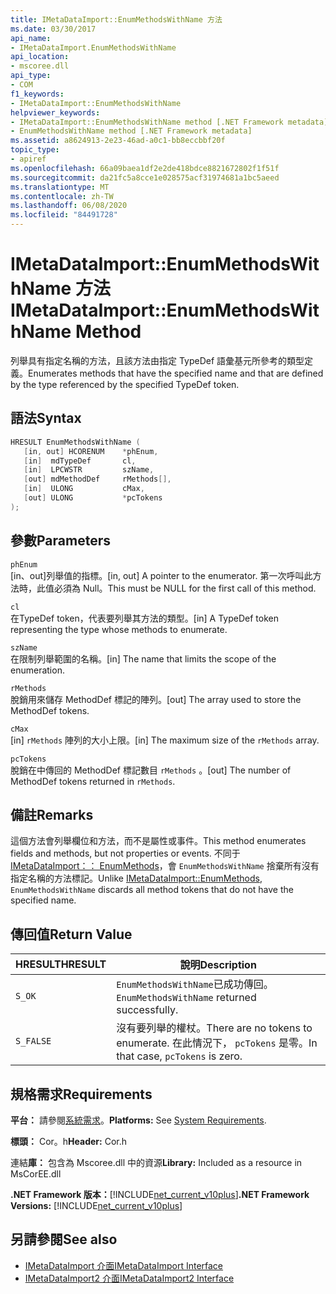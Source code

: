 ```yaml
---
title: IMetaDataImport::EnumMethodsWithName 方法
ms.date: 03/30/2017
api_name:
- IMetaDataImport.EnumMethodsWithName
api_location:
- mscoree.dll
api_type:
- COM
f1_keywords:
- IMetaDataImport::EnumMethodsWithName
helpviewer_keywords:
- IMetaDataImport::EnumMethodsWithName method [.NET Framework metadata]
- EnumMethodsWithName method [.NET Framework metadata]
ms.assetid: a8624913-2e23-46ad-a0c1-bb8eccbbf20f
topic_type:
- apiref
ms.openlocfilehash: 66a09baea1df2e2de418bdce8821672802f1f51f
ms.sourcegitcommit: da21fc5a8cce1e028575acf31974681a1bc5aeed
ms.translationtype: MT
ms.contentlocale: zh-TW
ms.lasthandoff: 06/08/2020
ms.locfileid: "84491728"
---
```

# <a name="imetadataimportenummethodswithname-method"></a><span data-ttu-id="22cd1-102">IMetaDataImport::EnumMethodsWithName 方法</span><span class="sxs-lookup"><span data-stu-id="22cd1-102">IMetaDataImport::EnumMethodsWithName Method</span></span>
<span data-ttu-id="22cd1-103">列舉具有指定名稱的方法，且該方法由指定 TypeDef 語彙基元所參考的類型定義。</span><span class="sxs-lookup"><span data-stu-id="22cd1-103">Enumerates methods that have the specified name and that are defined by the type referenced by the specified TypeDef token.</span></span>  
  
## <a name="syntax"></a><span data-ttu-id="22cd1-104">語法</span><span class="sxs-lookup"><span data-stu-id="22cd1-104">Syntax</span></span>  
  
```cpp  
HRESULT EnumMethodsWithName (  
   [in, out] HCORENUM    *phEnum,  
   [in]  mdTypeDef       cl,  
   [in]  LPCWSTR         szName,  
   [out] mdMethodDef     rMethods[],  
   [in]  ULONG           cMax,  
   [out] ULONG           *pcTokens  
);  
```  
  
## <a name="parameters"></a><span data-ttu-id="22cd1-105">參數</span><span class="sxs-lookup"><span data-stu-id="22cd1-105">Parameters</span></span>  
 `phEnum`  
 <span data-ttu-id="22cd1-106">[in、out]列舉值的指標。</span><span class="sxs-lookup"><span data-stu-id="22cd1-106">[in, out] A pointer to the enumerator.</span></span> <span data-ttu-id="22cd1-107">第一次呼叫此方法時，此值必須為 Null。</span><span class="sxs-lookup"><span data-stu-id="22cd1-107">This must be NULL for the first call of this method.</span></span>  
  
 `cl`  
 <span data-ttu-id="22cd1-108">在TypeDef token，代表要列舉其方法的類型。</span><span class="sxs-lookup"><span data-stu-id="22cd1-108">[in] A TypeDef token representing the type whose methods to enumerate.</span></span>  
  
 `szName`  
 <span data-ttu-id="22cd1-109">在限制列舉範圍的名稱。</span><span class="sxs-lookup"><span data-stu-id="22cd1-109">[in] The name that limits the scope of the enumeration.</span></span>  
  
 `rMethods`  
 <span data-ttu-id="22cd1-110">脫銷用來儲存 MethodDef 標記的陣列。</span><span class="sxs-lookup"><span data-stu-id="22cd1-110">[out] The array used to store the MethodDef tokens.</span></span>  
  
 `cMax`  
 <span data-ttu-id="22cd1-111">[in] `rMethods` 陣列的大小上限。</span><span class="sxs-lookup"><span data-stu-id="22cd1-111">[in] The maximum size of the `rMethods` array.</span></span>  
  
 `pcTokens`  
 <span data-ttu-id="22cd1-112">脫銷在中傳回的 MethodDef 標記數目 `rMethods` 。</span><span class="sxs-lookup"><span data-stu-id="22cd1-112">[out] The number of MethodDef tokens returned in `rMethods`.</span></span>  
  
## <a name="remarks"></a><span data-ttu-id="22cd1-113">備註</span><span class="sxs-lookup"><span data-stu-id="22cd1-113">Remarks</span></span>  
 <span data-ttu-id="22cd1-114">這個方法會列舉欄位和方法，而不是屬性或事件。</span><span class="sxs-lookup"><span data-stu-id="22cd1-114">This method enumerates fields and methods, but not properties or events.</span></span> <span data-ttu-id="22cd1-115">不同于[IMetaDataImport：： EnumMethods](imetadataimport-enummethods-method.md)，會 `EnumMethodsWithName` 捨棄所有沒有指定名稱的方法標記。</span><span class="sxs-lookup"><span data-stu-id="22cd1-115">Unlike [IMetaDataImport::EnumMethods](imetadataimport-enummethods-method.md), `EnumMethodsWithName` discards all method tokens that do not have the specified name.</span></span>  
  
## <a name="return-value"></a><span data-ttu-id="22cd1-116">傳回值</span><span class="sxs-lookup"><span data-stu-id="22cd1-116">Return Value</span></span>  
  
|<span data-ttu-id="22cd1-117">HRESULT</span><span class="sxs-lookup"><span data-stu-id="22cd1-117">HRESULT</span></span>|<span data-ttu-id="22cd1-118">說明</span><span class="sxs-lookup"><span data-stu-id="22cd1-118">Description</span></span>|  
|-------------|-----------------|  
|`S_OK`|<span data-ttu-id="22cd1-119">`EnumMethodsWithName`已成功傳回。</span><span class="sxs-lookup"><span data-stu-id="22cd1-119">`EnumMethodsWithName` returned successfully.</span></span>|  
|`S_FALSE`|<span data-ttu-id="22cd1-120">沒有要列舉的權杖。</span><span class="sxs-lookup"><span data-stu-id="22cd1-120">There are no tokens to enumerate.</span></span> <span data-ttu-id="22cd1-121">在此情況下， `pcTokens` 是零。</span><span class="sxs-lookup"><span data-stu-id="22cd1-121">In that case, `pcTokens` is zero.</span></span>|  
  
## <a name="requirements"></a><span data-ttu-id="22cd1-122">規格需求</span><span class="sxs-lookup"><span data-stu-id="22cd1-122">Requirements</span></span>  
 <span data-ttu-id="22cd1-123">**平台：** 請參閱[系統需求](../../get-started/system-requirements.md)。</span><span class="sxs-lookup"><span data-stu-id="22cd1-123">**Platforms:** See [System Requirements](../../get-started/system-requirements.md).</span></span>  
  
 <span data-ttu-id="22cd1-124">**標頭：** Cor。h</span><span class="sxs-lookup"><span data-stu-id="22cd1-124">**Header:** Cor.h</span></span>  
  
 <span data-ttu-id="22cd1-125">連結**庫：** 包含為 Mscoree.dll 中的資源</span><span class="sxs-lookup"><span data-stu-id="22cd1-125">**Library:** Included as a resource in MsCorEE.dll</span></span>  
  
 <span data-ttu-id="22cd1-126">**.NET Framework 版本：**[!INCLUDE[net_current_v10plus](../../../../includes/net-current-v10plus-md.md)]</span><span class="sxs-lookup"><span data-stu-id="22cd1-126">**.NET Framework Versions:** [!INCLUDE[net_current_v10plus](../../../../includes/net-current-v10plus-md.md)]</span></span>  
  
## <a name="see-also"></a><span data-ttu-id="22cd1-127">另請參閱</span><span class="sxs-lookup"><span data-stu-id="22cd1-127">See also</span></span>

- [<span data-ttu-id="22cd1-128">IMetaDataImport 介面</span><span class="sxs-lookup"><span data-stu-id="22cd1-128">IMetaDataImport Interface</span></span>](imetadataimport-interface.md)
- [<span data-ttu-id="22cd1-129">IMetaDataImport2 介面</span><span class="sxs-lookup"><span data-stu-id="22cd1-129">IMetaDataImport2 Interface</span></span>](imetadataimport2-interface.md)
